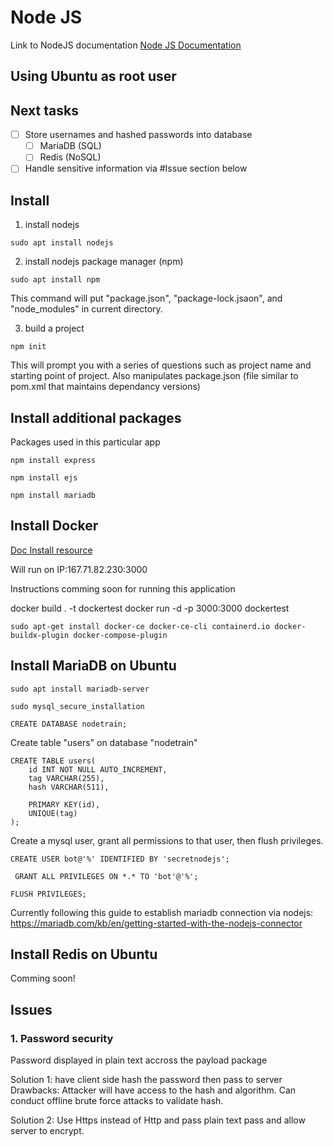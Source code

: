 # Node JS
Link to NodeJS documentation [Node JS Documentation](https://nodejs.org/en/docs)

## Using Ubuntu as root user

## Next tasks
- [ ] Store usernames and hashed passwords into database
	- [ ] MariaDB (SQL)
	- [ ] Redis (NoSQL)
- [ ] Handle sensitive information via #Issue section below

## Install
1. install nodejs
```
sudo apt install nodejs
```

2. install nodejs package manager (npm)
```
sudo apt install npm
```
This command will put "package.json", "package-lock.jsaon", and "node_modules" in current directory.

3. build a project
```
npm init
```

This will prompt you with a series of questions such as project name and starting point of project. Also manipulates package.json (file similar to pom.xml that maintains dependancy versions)

## Install additional packages
Packages used in this particular app
```
npm install express
```

```
npm install ejs
```

```
npm install mariadb
```

## Install Docker
[Doc Install resource](https://docs.docker.com/engine/install/ubuntu/)

Will run on IP:167.71.82.230:3000

Instructions comming soon for running this application

docker build . -t dockertest
docker run -d -p 3000:3000 dockertest

```
sudo apt-get install docker-ce docker-ce-cli containerd.io docker-buildx-plugin docker-compose-plugin
```

## Install MariaDB on Ubuntu
```
sudo apt install mariadb-server
```

```
sudo mysql_secure_installation
```

```
CREATE DATABASE nodetrain;
```

Create table "users" on database "nodetrain"
```
CREATE TABLE users(
	id INT NOT NULL AUTO_INCREMENT,
	tag VARCHAR(255),
	hash VARCHAR(511),

	PRIMARY KEY(id),
	UNIQUE(tag)
);
```

Create a mysql user, grant all permissions to that user, then flush privileges.
```
CREATE USER bot@'%' IDENTIFIED BY 'secretnodejs';
```

```
 GRANT ALL PRIVILEGES ON *.* TO 'bot'@'%';
```

```
FLUSH PRIVILEGES;
```

Currently following this guide to establish mariadb connection via nodejs:
https://mariadb.com/kb/en/getting-started-with-the-nodejs-connector

## Install Redis on Ubuntu
Comming soon!

## Issues
### 1. Password security
Password displayed in plain text accross the payload package

Solution 1: have client side hash the password then pass to server
Drawbacks: Attacker will have access to the hash and algorithm. Can conduct offline brute force attacks to validate hash.

Solution 2: Use Https instead of Http and pass plain text pass and allow server to encrypt.